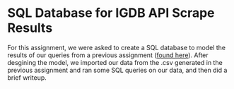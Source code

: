 # SQL Database for IGDB API Scrape Results
For this assignment, we were asked to create a SQL database to model the results of our queries from a previous assignment ([found here](https://github.com/tsekenrick/api-data-extraction-and-analysis)).
After desgining the model, we imported our data from the .csv generated in the previous assignment and ran some SQL queries on our data,
and then did a brief writeup.
